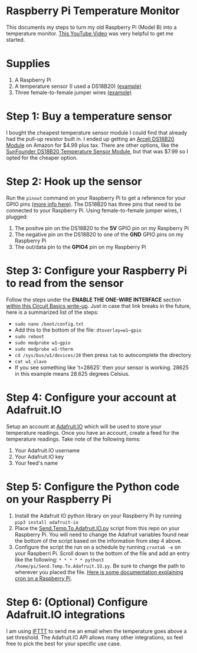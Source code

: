 # Raspberry Pi Temperature Monitor
This documents my steps to turn my old Raspberry Pi (Model B) into a temperature monitor.  [This YouTube Video](https://www.youtube.com/watch?v=aEnS0-Jy2vE) was very helpful to get me started.

# Supplies
1. A Raspberry Pi 
2. A temperature sensor (I used a DS18B20) [(example)](https://www.amazon.com/ARCELI-DS18B20-Temperature-Electronic-Building/dp/B07DN3R1YW/)
3. Three female-to-female jumper wires [(example)](https://www.amazon.com/GenBasic-Piece-Female-Jumper-Wires/dp/B01L5ULRUA)

# Step 1: Buy a temperature sensor
I bought the cheapest temperature sensor module I could find that already had the pull-up resistor built in.  I ended up getting an [Arceli DS18B20 Module](https://www.amazon.com/ARCELI-DS18B20-Temperature-Electronic-Building/dp/B07DN3R1YW/) on Amazon for $4.99 plus tax.  There are other options, like the [SunFounder DS18B20 Temperature Sensor Module](https://www.amazon.com/SunFounder-DS18B20-Temperature-Arduino-Raspberry/dp/B013GB27HS/), but that was $7.99 so I opted for the cheaper option.

# Step 2: Hook up the sensor
Run the `pinout` command on your Raspberry Pi to get a reference for your GPIO pins [(more info here)](https://www.raspberrypi.org/documentation/usage/gpio/).  The DS18B20 has three pins that need to be connected to your Raspberry Pi. Using female-to-female jumper wires, I plugged:
1. The positve pin on the DS18B20 to the **5V** GPIO pin on my Raspberry Pi
2. The negative pin on the DS18B20 to one of the **GND** GPIO pins on my Raspberry Pi
3. The out/data pin to the **GPIO4** pin on my Raspberry Pi

# Step 3: Configure your Raspberry Pi to read from the sensor
Follow the steps under the **ENABLE THE ONE-WIRE INTERFACE** section [within this Circuit Basics write-up](https://www.circuitbasics.com/raspberry-pi-ds18b20-temperature-sensor-tutorial/).  Just in case that link breaks in the future, here is a summarized list of the steps:
* `sudo nano /boot/config.txt`
* Add this to the bottom of the file: `dtoverlay=w1–gpio`
* `sudo reboot`
* `sudo modprobe w1–gpio`
* `sudo modprobe w1-therm`
* `cd /sys/bus/w1/devices/28` then press `tab` to autocomplete the directory
* `cat w1_slave`
* If you see something like 't=28625' then your sensor is working.  28625 in this example means 28.625 degrees Celsius.

# Step 4: Configure your account at Adafruit.IO
Setup an account at [Adafruit.IO](http://io.adafruit.com) which will be used to store your temperature readings.  Once you have an account, create a feed for the temperature readings.  Take note of the following items:
1. Your Adafruit.IO username
2. Your Adafruit.IO key
3. Your feed's name

# Step 5: Configure the Python code on your Raspberry Pi
1. Install the Adafruit IO python library on your Raspberry Pi by running `pip3 install adafruit-io`
2. Place the [Send.Temp.To.Adafruit.IO.py](https://github.com/EvanDSays/RaspberryPiTempMonitor/blob/master/Send.Temp.To.Adafruit.IO.py) script from this repo on your Raspberry Pi.  You will need to change the Adafruit variables found near the bottom of the script based on the information from step 4 above.
3. Configure the script the run on a schedule by running `crontab -e` on your Raspberri Pi.  Scroll down to the bottom of the file and add an entry like the following: `* * * * * python3 /home/pi/Send.Temp.To.Adafruit.IO.py`. Be sure to change the path to wherever you placed the file. [Here is some documentation explaining cron on a Raspberry Pi](https://www.raspberrypi.org/documentation/linux/usage/cron.md).

# Step 6: (Optional) Configure Adafruit.IO integrations
I am using [IFTTT](https://ifttt.com/) to send me an email when the temperature goes above a set threshold.  The Adafruit.IO API allows many other integrations, so feel free to pick the best for your specific use case.

